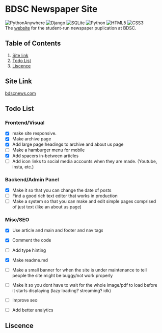 # BDSC Newspaper Site 
![PythonAnywhere](https://img.shields.io/badge/pythonanywhere-%232F9FD7.svg?style=for-the-badge&logo=pythonanywhere&logoColor=151515)
![Django](https://img.shields.io/badge/django-%23092E20.svg?style=for-the-badge&logo=django&logoColor=white)
![SQLite](https://img.shields.io/badge/sqlite-%2307405e.svg?style=for-the-badge&logo=sqlite&logoColor=white)
![Python](https://img.shields.io/badge/python-3670A0?style=for-the-badge&logo=python&logoColor=ffdd54)
![HTML5](https://img.shields.io/badge/html5-%23E34F26.svg?style=for-the-badge&logo=html5&logoColor=white)
![CSS3](https://img.shields.io/badge/css3-%231572B6.svg?style=for-the-badge&logo=css3&logoColor=white)  
The [website](https://www.bdscnews.com) for the student-run newspaper puplication at BDSC. 

## Table of Contents
1. [Site link](#site-link)
2. [Todo List](#todo-list)
3. [Liscence](#liscence)

## Site Link
[bdscnews.com](https://www.bdscnews.com)


## Todo List
### Frontend/Visual
- [x] make site responsive. 
- [x] Make archive page
- [x] Add large page headings to archive and about us page
- [ ] Make a hamburger menu for mobile
- [x] Add spacers in-between articles
- [ ] Add icon links to social media accounts when they are made. (Youtube, insta, etc.)

### Backend/Admin Panel
- [x] Make it so that you can change the date of posts
- [ ] Find a good rich text editor that works in production
- [ ] Make a system so that you can make and edit simple pages comprised of just text (like an about us page)

### Misc/SEO
- [x] Use article and main and footer and nav tags
- [x] Comment the code
- [ ] Add type hinting
- [x] Make readme.md
- [ ] Make a small banner for when the site is under maintenance to tell people the site might be buggy/not work properly
- [ ] Make it so you dont have to wait for the whole image/pdf to load before it starts displaying (lazy loading? streaming? idk)
- [ ] Improve seo
- [ ] Add better analytics


## Liscence
